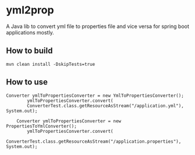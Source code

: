 # yml2prop
A Java lib to convert yml file to properties file and vice versa for spring boot applications mostly.

## How to build

```
mvn clean install -DskipTests=true
```


## How to use

```
Converter ymlToPropertiesConverter = new YmlToPropertiesConverter();
		ymlToPropertiesConverter.convert(
		ConverterTest.class.getResourceAsStream("/application.yml"), System.out);
    
    Converter ymlToPropertiesConverter = new PropertiesToYmlConverter();
		ymlToPropertiesConverter.convert(
		ConverterTest.class.getResourceAsStream("/application.properties"), System.out);
```
